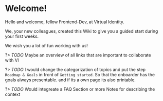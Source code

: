 # Welcome!

Hello and welcome, fellow Frontend-Dev, at Virtual Identity.

We, your new colleagues, created this Wiki to give you a guided start during your first weeks.

We wish you a lot of fun working with us!

?> *TODO* Maybe an overview of all links that are important to collaborate with VI

?> *TODO* I would change the categorization of topics and put the step `Roadmap & Goals` in front of `Getting started`. So that the onboarder has the goals always presentable. and if its a own page its also printable.

?> *TODO* Would integreate a FAQ Section or more Notes for describing the context

<team-component></team-component> 
